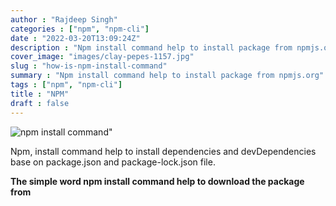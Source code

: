 ```yaml
---
author : "Rajdeep Singh"
categories : ["npm", "npm-cli"]
date : "2022-03-20T13:09:24Z"
description : "Npm install command help to install package from npmjs.org"
cover_image: "images/clay-pepes-1157.jpg"
slug : "how-is-npm-install-command"
summary : "Npm install command help to install package from npmjs.org"
tags : ["npm", "npm-cli"]
title : "NPM"
draft : false
---
```

![](/images/clay-pepes-1157.jpg "npm install command")"



Npm, install command help to install dependencies and devDependencies base on package.json and package-lock.json file.

**The simple word npm install command help to download the package from**
